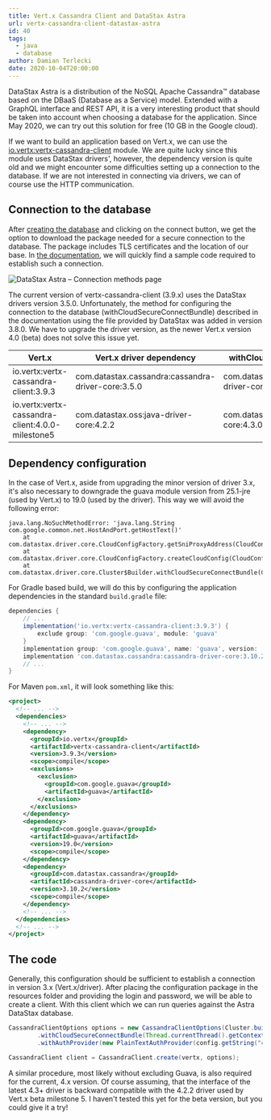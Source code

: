 ```yaml
---
title: Vert.x Cassandra Client and DataStax Astra
url: vertx-cassandra-client-datastax-astra
id: 40
tags:
  - java
  - database
author: Damian Terlecki
date: 2020-10-04T20:00:00
---
```


DataStax Astra is a distribution of the NoSQL Apache Cassandra™ database based on the DBaaS (Database as a Service) model. Extended with a GraphQL interface and REST API, it is a very interesting product that should be taken into account when choosing a database for the application. Since May 2020, we can try out this solution for free (10 GB in the Google cloud).

If we want to build an application based on Vert.x, we can use the [io.vertx:vertx-cassandra-client](https://vertx.io/docs/vertx-cassandra-client/java/) module. We are quite lucky since this module uses DataStax drivers', however, the dependency version is quite old and we might encounter some difficulties setting up a connection to the database. If we are not interested in connecting via drivers, we can of course use the HTTP communication.

## Connection to the database

After [creating the database](https://astra.datastax.com/register) and clicking on the connect button, we get the option to download the package needed for a secure connection to the database. The package includes TLS certificates and the location of our base. In [the documentation](https://docs.astra.datastax.com/docs/migrating-your-datastax-java-driver-to-connect-with-astra-databases), we will quickly find a sample code required to establish such a connection.

<img src="/img/hq/datastax-astra-connection.png" alt="DataStax Astra – Connection methods page" title="DataStax Astra – Connection methods page">

The current version of vertx-cassandra-client (3.9.x) uses the DataStax drivers version 3.5.0. Unfortunately, the method for configuring the connection to the database (withCloudSecureConnectBundle) described in the documentation using the file provided by DataStax was added in version 3.8.0. We have to upgrade the driver version, as the newer Vert.x version 4.0 (beta) does not solve this issue yet.

<table class="rwd">
   <thead>
      <tr>
         <th>Vert.x</th>
         <th>Vert.x driver dependency</th>
         <th>withCloudSecureConnectBundle</th>
      </tr>
   </thead>
   <tbody>
      <tr>
         <td data-label="Vert.x">io.vertx:vertx-cassandra-client:3.9.3</td>
         <td data-label="Vert.x driver dependency">com.datastax.cassandra:cassandra-driver-core:3.5.0</td>
         <td data-label="withCloudSecureConnectBundle">com.datastax.cassandra:cassandra-driver-core:3.8.0+</td>
      </tr>
      <tr>
         <td data-label="Vert.x">io.vertx:vertx-cassandra-client:4.0.0-milestone5</td>
         <td data-label="Vert.x driver dependency">com.datastax.oss:java-driver-core:4.2.2</td>
         <td data-label="withCloudSecureConnectBundle">com.datastax.oss:java-driver-core:4.3.0+</td>
      </tr>
    </tbody>
</table>

## Dependency configuration

In the case of Vert.x, aside from upgrading the minor version of driver 3.x, it's also necessary to downgrade the guava module version from 25.1-jre (used by Vert.x) to 19.0 (used by the driver). This way we will avoid the following error:

```plaintext
java.lang.NoSuchMethodError: 'java.lang.String com.google.common.net.HostAndPort.getHostText()'
	at com.datastax.driver.core.CloudConfigFactory.getSniProxyAddress(CloudConfigFactory.java:232)
	at com.datastax.driver.core.CloudConfigFactory.createCloudConfig(CloudConfigFactory.java:119)
	at com.datastax.driver.core.Cluster$Builder.withCloudSecureConnectBundle(Cluster.java:1456)
```

For Gradle based build, we will do this by configuring the application dependencies in the standard `build.gradle` file:

```groovy
dependencies {
    // ...
    implementation('io.vertx:vertx-cassandra-client:3.9.3') {
        exclude group: 'com.google.guava', module: 'guava'
    }
    implementation group: 'com.google.guava', name: 'guava', version: '19.0'
    implementation 'com.datastax.cassandra:cassandra-driver-core:3.10.2'
    // ...
}
```

For Maven `pom.xml`, it will look something like this:

```xml
<project>
  <!-- ... -->
  <dependencies>
    <!-- ... -->
    <dependency>
      <groupId>io.vertx</groupId>
      <artifactId>vertx-cassandra-client</artifactId>
      <version>3.9.3</version>
      <scope>compile</scope>
      <exclusions>
        <exclusion>
          <groupId>com.google.guava</groupId>
          <artifactId>guava</artifactId>
        </exclusion>
      </exclusions> 
    </dependency>
    <dependency>
      <groupId>com.google.guava</groupId>
      <artifactId>guava</artifactId>
      <version>19.0</version>
      <scope>compile</scope>
    </dependency>
    <dependency>
      <groupId>com.datastax.cassandra</groupId>
      <artifactId>cassandra-driver-core</artifactId>
      <version>3.10.2</version>
      <scope>compile</scope>
    </dependency>
    <!-- ... -->
  </dependencies>
  <!-- ... -->
</project>
```

## The code

Generally, this configuration should be sufficient to establish a connection in version 3.x (Vert.x/driver). After placing the configuration package in the resources folder and providing the login and password, we will be able to create a client. With this client which we can run queries against the Astra DataStax database.

```java
CassandraClientOptions options = new CassandraClientOptions(Cluster.builder()
        .withCloudSecureConnectBundle(Thread.currentThread().getContextClassLoader().getResourceAsStream("secure-connect-<db_name>.zip"))
        .withAuthProvider(new PlainTextAuthProvider(config.getString("cassandra.login"), config.getString("cassandra.password"))));

CassandraClient client = CassandraClient.create(vertx, options);
```

A similar procedure, most likely without excluding Guava, is also required for the current, 4.x version. Of course assuming, that the interface of the latest 4.3+ driver is backward compatible with the 4.2.2 driver used by Vert.x beta milestone 5. I haven't tested this yet for the beta version, but you could give it a try!
